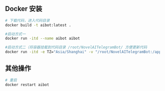 ## Docker 安装

```bash
# 下载代码，进入代码目录
docker build -t aibot:latest .

#启动方式一
docker run -itd --name aibot aibot

#启动方式二（将容器挂载到代码目录 /root/NovelAITelegramBot/ 方便更新代码
docker run -itd -e TZ="Asia/Shanghai" -v "/root/NovelAITelegramBot:/app" --name aibot aibot
```

## 其他操作
```bash
# 重启
docker restart aibot
```
